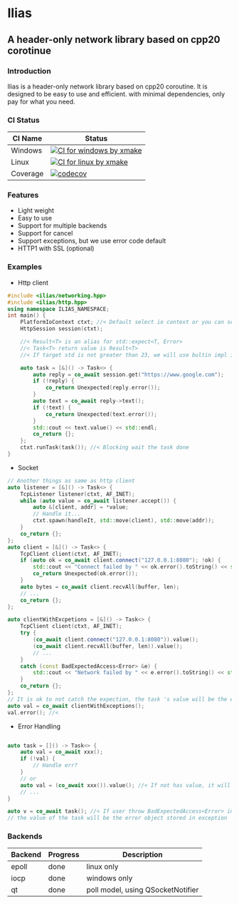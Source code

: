 # Ilias

## A header-only network library based on cpp20 corotinue

### Introduction

Ilias is a header-only network library based on cpp20 coroutine. It is designed to be easy to use and efficient.
with minimal dependencies, only pay for what you need.

### CI Status

| CI Name | Status |
| --------- | ------- |
| Windows  | [![CI for windows by xmake](https://github.com/BusyStudent/Ilias/actions/workflows/xmake-test-on-windows.yml/badge.svg)](https://github.com/BusyStudent/Ilias/actions/workflows/xmake-test-on-windows.yml) |
| Linux    | [![CI for linux by xmake](https://github.com/BusyStudent/Ilias/actions/workflows/xmake-test-on-linux.yml/badge.svg)](https://github.com/BusyStudent/Ilias/actions/workflows/xmake-test-on-linux.yml) |
| Coverage | [![codecov](https://codecov.io/gh/BusyStudent/Ilias/graph/badge.svg?token=W9MQGIPX6F)](https://codecov.io/gh/BusyStudent/Ilias)|

### Features

- Light weight
- Easy to use
- Support for multiple backends
- Support for cancel
- Support exceptions, but we use error code default
- HTTP1 with SSL (optional)

### Examples

- Http client

``` cpp
#include <ilias/networking.hpp>
#include <ilias/http.hpp>
using namespace ILIAS_NAMESPACE;
int main() {
    PlatformIoContext ctxt; //< Default select io context or you can select another one
    HttpSession session(ctxt);

    //< Result<T> is an alias for std::expect<T, Error>
    //< Task<T> return value is Result<T>
    //< If target std is not greater than 23, we will use bultin impl instead

    auto task = [&]() -> Task<> {
        auto reply = co_await session.get("https://www.google.com");
        if (!reply) {
            co_return Unexpected(reply.error());
        }
        auto text = co_await reply->text();
        if (!text) {
            co_return Unexpected(text.error());
        }
        std::cout << text.value() << std::endl;
        co_return {};
    };
    ctxt.runTask(task()); //< Blocking wait the task done
}
```

- Socket

``` cpp
// Another things as same as http client
auto listener = [&]() -> Task<> {
    TcpListener listener(ctxt, AF_INET);
    while (auto value = co_await listener.accept()) {
        auto &[client, addr] = *value;
        // Handle it...
        ctxt.spawn(handleIt, std::move(client), std::move(addr));
    }
    co_return {};
};
auto client = [&]() -> Task<> {
    TcpClient client(ctxt, AF_INET);
    if (auto ok = co_await client.connect("127.0.0.1:8080"); !ok) {
        std::cout << "Connect failed by " << ok.error().toString() << std::endl;
        co_return Unexpected(ok.error());
    }
    auto bytes = co_await client.recvAll(buffer, len);
    // ...
    co_return {};
};

auto clientWithExcpetions = [&]() -> Task<> {
    TcpClient client(ctxt, AF_INET);
    try {
        (co_await client.connect("127.0.0.1:8080")).value();
        (co_await client.recvAll(buffer, len)).value();
        // ...
    }
    catch (const BadExpectedAccess<Error> &e) {
        std::cout << "Network failed by " << e.error().toString() << std::endl;
    }
    co_return {};
};
// It is ok to not catch the expection, the task 's value will be the error stored in exception
auto val = co_await clientWithExceptions();
val.error(); //< 

```

- Error Handling

``` cpp

auto task = []() -> Task<> {
    auto val = co_await xxx();
    if (!val) {
        // Handle err?
    }
    // or
    auto val = (co_await xxx()).value(); //< If not has value, it will throw BadExpectedAccess<Error>
    // ...
}

auto v = co_await task(); //< If user throw BadExpectedAccess<Error> in task
// the value of the task will be the error object stored in exception

```

### Backends

| Backend | Progress | Description |
| --------- | ---------- | ------------- |
| epoll     | done | linux only |
| iocp      | done | windows only |
| qt        | done | poll model, using QSocketNotifier |

